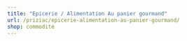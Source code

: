 ```yaml
---
title: "Epicerie / Alimentation Au panier gourmand"
url: /priziac/epicerie-alimentation-au-panier-gourmand/
shop: commodité
---
```


